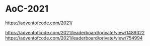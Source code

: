 # AoC-2021
https://adventofcode.com/2021/

https://adventofcode.com/2021/leaderboard/private/view/1489322
https://adventofcode.com/2021/leaderboard/private/view/754994
